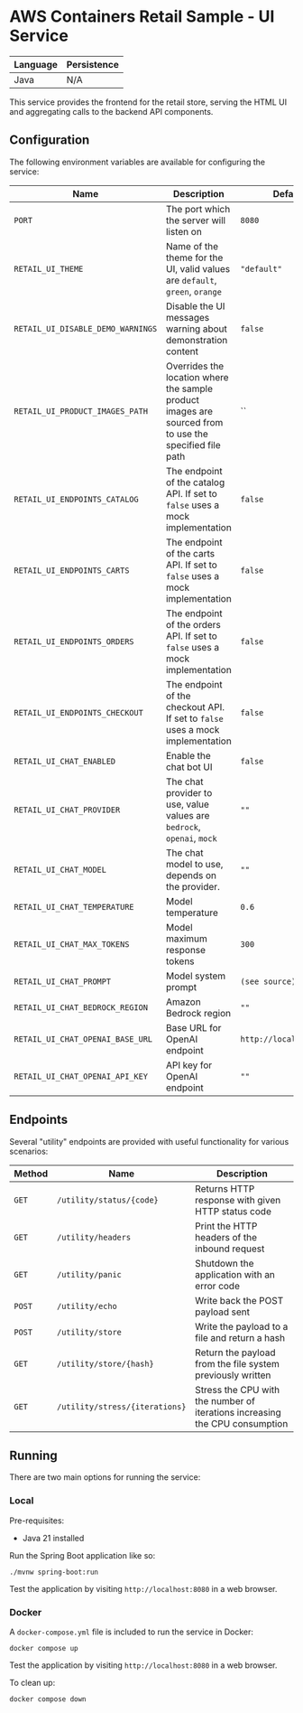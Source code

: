 # AWS Containers Retail Sample - UI Service

<!-- GitOps Test: Testing deploy-simple.yml workflow -->
<!--Test commit-->

| Language | Persistence |
| -------- | ----------- |
| Java     | N/A         |

This service provides the frontend for the retail store, serving the HTML UI and aggregating calls to the backend API components.

## Configuration

The following environment variables are available for configuring the service:

| Name                              | Description                                                                                            | Default                 |
| --------------------------------- | ------------------------------------------------------------------------------------------------------ | ----------------------- |
| `PORT`                            | The port which the server will listen on                                                               | `8080`                  |
| `RETAIL_UI_THEME`                 | Name of the theme for the UI, valid values are `default`, `green`, `orange`                            | `"default"`             |
| `RETAIL_UI_DISABLE_DEMO_WARNINGS` | Disable the UI messages warning about demonstration content                                            | `false`                 |
| `RETAIL_UI_PRODUCT_IMAGES_PATH`   | Overrides the location where the sample product images are sourced from to use the specified file path | ``                      |
| `RETAIL_UI_ENDPOINTS_CATALOG`     | The endpoint of the catalog API. If set to `false` uses a mock implementation                          | `false`                 |
| `RETAIL_UI_ENDPOINTS_CARTS`       | The endpoint of the carts API. If set to `false` uses a mock implementation                            | `false`                 |
| `RETAIL_UI_ENDPOINTS_ORDERS`      | The endpoint of the orders API. If set to `false` uses a mock implementation                           | `false`                 |
| `RETAIL_UI_ENDPOINTS_CHECKOUT`    | The endpoint of the checkout API. If set to `false` uses a mock implementation                         | `false`                 |
| `RETAIL_UI_CHAT_ENABLED`          | Enable the chat bot UI                                                                                 | `false`                 |
| `RETAIL_UI_CHAT_PROVIDER`         | The chat provider to use, value values are `bedrock`, `openai`, `mock`                                 | `""`                    |
| `RETAIL_UI_CHAT_MODEL`            | The chat model to use, depends on the provider.                                                        | `""`                    |
| `RETAIL_UI_CHAT_TEMPERATURE`      | Model temperature                                                                                      | `0.6`                   |
| `RETAIL_UI_CHAT_MAX_TOKENS`       | Model maximum response tokens                                                                          | `300`                   |
| `RETAIL_UI_CHAT_PROMPT`           | Model system prompt                                                                                    | `(see source)`          |
| `RETAIL_UI_CHAT_BEDROCK_REGION`   | Amazon Bedrock region                                                                                  | `""`                    |
| `RETAIL_UI_CHAT_OPENAI_BASE_URL`  | Base URL for OpenAI endpoint                                                                           | `http://localhost:8888` |
| `RETAIL_UI_CHAT_OPENAI_API_KEY`   | API key for OpenAI endpoint                                                                            | `""`                    |

## Endpoints

Several "utility" endpoints are provided with useful functionality for various scenarios:

| Method | Name                           | Description                                                                 |
| ------ | ------------------------------ | --------------------------------------------------------------------------- |
| `GET`  | `/utility/status/{code}`       | Returns HTTP response with given HTTP status code                           |
| `GET`  | `/utility/headers`             | Print the HTTP headers of the inbound request                               |
| `GET`  | `/utility/panic`               | Shutdown the application with an error code                                 |
| `POST` | `/utility/echo`                | Write back the POST payload sent                                            |
| `POST` | `/utility/store`               | Write the payload to a file and return a hash                               |
| `GET`  | `/utility/store/{hash}`        | Return the payload from the file system previously written                  |
| `GET`  | `/utility/stress/{iterations}` | Stress the CPU with the number of iterations increasing the CPU consumption |

## Running

There are two main options for running the service:

### Local

Pre-requisites:

- Java 21 installed

Run the Spring Boot application like so:

```
./mvnw spring-boot:run
```

Test the application by visiting `http://localhost:8080` in a web browser.

### Docker

A `docker-compose.yml` file is included to run the service in Docker:

```
docker compose up
```

Test the application by visiting `http://localhost:8080` in a web browser.

To clean up:

```
docker compose down
```
